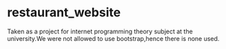 # restaurant_website
Taken as a project for internet programming theory subject at the university.We were not allowed to use bootstrap,hence there is none used.
